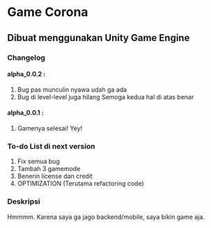 # Game Corona
## Dibuat menggunakan Unity Game Engine

### Changelog

#### alpha_0.0.2 :
1. Bug pas munculin nyawa udah ga ada
1. Bug di level-level juga hilang
Semoga kedua hal di atas benar

#### alpha_0.0.1 :
1. Gamenya selesai! Yey!

### To-do List di next version
1. Fix semua bug
1. Tambah 3 gamemode
1. Benerin license dan credit
1. OPTIMIZATION (Terutama refactoring code)

### Deskripsi
Hmmmm. Karena saya ga jago backend/mobile, saya bikin game aja.
